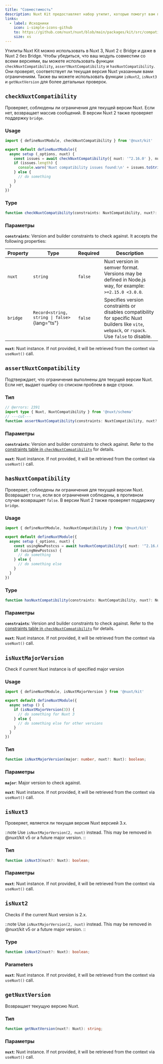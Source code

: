 ```yaml
---
title: "Совместимость"
description: Nuxt Kit предоставляет набор утилит, которые помогут вам проверить совместимость ваших модулей с различными версиями Nuxt.
links:
  - label: Исходники
    icon: i-simple-icons-github
    to: https://github.com/nuxt/nuxt/blob/main/packages/kit/src/compatibility.ts
    size: xs
---
```


Утилиты Nuxt Kit можно использовать в Nuxt 3, Nuxt 2 с Bridge и даже в Nuxt 2 без Bridge. Чтобы убедиться, что ваш модуль совместим со всеми версиями, вы можете использовать функции `checkNuxtCompatibility`, `assertNuxtCompatibility` и `hasNuxtCompatibility`. Они проверят, соответствует ли текущая версия Nuxt указанным вами ограничениям. Также вы можете использовать функции `isNuxt2`, `isNuxt3` и `getNuxtVersion` для более детальных проверок.

## `checkNuxtCompatibility`

Проверяет, соблюдены ли ограничения для текущей версии Nuxt. Если нет, возвращает массив сообщений. В версии Nuxt 2 также проверяет поддержку `bridge`.

### Usage

```ts twoslash
import { defineNuxtModule, checkNuxtCompatibility } from '@nuxt/kit'

export default defineNuxtModule({
  async setup (_options, nuxt) {
    const issues = await checkNuxtCompatibility({ nuxt: '^2.16.0' }, nuxt)
    if (issues.length) {
      console.warn('Nuxt compatibility issues found:\n' + issues.toString())
    } else {
      // do something
    }
  }
})
```

### Type

```ts
function checkNuxtCompatibility(constraints: NuxtCompatibility, nuxt?: Nuxt): Promise<NuxtCompatibilityIssues>;
```

### Параметры

**`constraints`**: Version and builder constraints to check against. It accepts the following properties:

| Property | Type                                          | Required  | Description                                                                                                                                      |
| -------- | --------------------------------------------- | --------- | ------------------------------------------------------------------------------------------------------------------------------------------------ |
| `nuxt`   | `string`                                      | `false`   | Nuxt version in semver format. Versions may be defined in Node.js way, for example: `>=2.15.0 <3.0.0`.                                           |
| `bridge` | `Record<string, string \| false>`{lang="ts"}  | `false`   | Specifies version constraints or disables compatibility for specific Nuxt builders like `vite`, `webpack`, or `rspack`. Use `false` to disable.  |

**`nuxt`**: Nuxt instance. If not provided, it will be retrieved from the context via `useNuxt()` call.

## `assertNuxtCompatibility`

Подтверждает, что ограничения выполнены для текущей версии Nuxt. Если нет, выдает ошибку со списком проблем в виде строки.

### Тип

```ts twoslash
// @errors: 2391
import type { Nuxt, NuxtCompatibility } from '@nuxt/schema'
// ---cut---
function assertNuxtCompatibility(constraints: NuxtCompatibility, nuxt?: Nuxt): Promise<true>;
```

### Параметры

**`constraints`**: Version and builder constraints to check against. Refer to the [constraints table in `checkNuxtCompatibility`](#parameters) for details.

**`nuxt`**: Nuxt instance. If not provided, it will be retrieved from the context via `useNuxt()` call.

## `hasNuxtCompatibility`

Проверяет, соблюдены ли ограничения для текущей версии Nuxt. Возвращает `true`, если все ограничения соблюдены, в противном случае возвращает `false`. В версии Nuxt 2 также проверяет поддержку `bridge`.

### Usage

```ts twoslash
import { defineNuxtModule, hasNuxtCompatibility } from '@nuxt/kit'

export default defineNuxtModule({
  async setup (_options, nuxt) {
    const usingNewPostcss = await hasNuxtCompatibility({ nuxt: '^2.16.0' }, nuxt)
    if (usingNewPostcss) {
      // do something
    } else {
      // do something else
    }
  }
})
```

### Type

```ts
function hasNuxtCompatibility(constraints: NuxtCompatibility, nuxt?: Nuxt): Promise<boolean>;
```

### Параметры

**`constraints`**: Version and builder constraints to check against. Refer to the [constraints table in `checkNuxtCompatibility`](#parameters) for details.

**`nuxt`**: Nuxt instance. If not provided, it will be retrieved from the context via `useNuxt()` call.

## `isNuxtMajorVersion`

Check if current Nuxt instance is of specified major version

### Usage

```ts twoslash
import { defineNuxtModule, isNuxtMajorVersion } from '@nuxt/kit'

export default defineNuxtModule({
  async setup () {
    if (isNuxtMajorVersion(3)) {
      // do something for Nuxt 3
    } else {
      // do something else for other versions
    }
  }
})
```

### Тип

```ts
function isNuxtMajorVersion(major: number, nuxt?: Nuxt): boolean;
```

### Параметры

**`major`**: Major version to check against.

**`nuxt`**: Nuxt instance. If not provided, it will be retrieved from the context via `useNuxt()` call.

## `isNuxt3`

Проверяет, является ли текущая версия Nuxt версией 3.x.

::note
Use `isNuxtMajorVersion(2, nuxt)` instead. This may be removed in \@nuxt/kit v5 or a future major version.
::

### Тип

```ts
function isNuxt3(nuxt?: Nuxt): boolean;
```

### Параметры

**`nuxt`**: Nuxt instance. If not provided, it will be retrieved from the context via `useNuxt()` call.

## `isNuxt2`

Checks if the current Nuxt version is 2.x.

::note
Use `isNuxtMajorVersion(2, nuxt)` instead. This may be removed in \@nuxt/kit v5 or a future major version.
::

### Type

```ts
function isNuxt2(nuxt?: Nuxt): boolean;
```

### Parameters

**`nuxt`**: Nuxt instance. If not provided, it will be retrieved from the context via `useNuxt()` call.

## `getNuxtVersion`

Возвращает текущую версию Nuxt.

### Тип

```ts
function getNuxtVersion(nuxt?: Nuxt): string;
```

### Параметры

**`nuxt`**: Nuxt instance. If not provided, it will be retrieved from the context via `useNuxt()` call.
